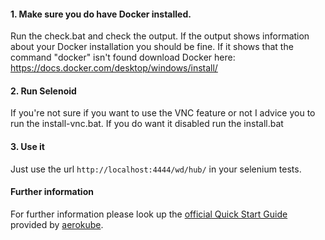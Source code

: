 #### 1. Make sure you do have Docker installed.
Run the check.bat and check the output.
If the output shows information about your Docker installation you should be fine.
If it shows that the command "docker" isn't found download Docker here:
https://docs.docker.com/desktop/windows/install/
#### 2. Run Selenoid
If you're not sure if you want to use the VNC feature or not I advice you to run the install-vnc.bat. If you do want it disabled run the install.bat
#### 3. Use it
Just use the url `http://localhost:4444/wd/hub/` in your selenium tests.

#### Further information
For further information please look up the [official Quick Start Guide](https://aerokube.com/cm/latest/) provided by [aerokube](https://github.com/aerokube).
